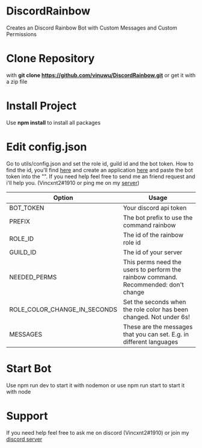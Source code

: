 # DiscordRainbow
Creates an Discord Rainbow Bot with Custom Messages and Custom Permissions



# Clone Repository
with **git clone https://github.com/vinuwu/DiscordRainbow.git** or get it with a zip file


# Install Project
Use **npm install** to install all packages


# Edit config.json
Go to utils/config.json and set the role id, guild id and the bot token. How to find the id, you'll find [here](https://support.discordapp.com/hc/en-us/articles/206346498-Where-can-I-find-my-server-ID-) and create an application [here](https://discord.com/developers/applications) and paste the bot token into the "". If you need help feel free to send me an friend request and i'll help you. (Vincxnt2#1910 or ping me on my [server](https://discord.io/werbung))


| Option                       | Usage                                                                               |
| -----------------------------|-------------------------------------------------------------------------------------|
| BOT_TOKEN                    | Your discord api token                                                              |
| PREFIX                       | The bot prefix to use the command rainbow                                           |
| ROLE_ID                      | The id of the rainbow role id                                                       |
| GUILD_ID                     | The id of your server                                                               |
| NEEDED_PERMS                 | This perms need the users to perform the rainbow command. Recommended: don't change |
| ROLE_COLOR_CHANGE_IN_SECONDS | Set the seconds when the role color has been changed. Not under 6s! |
| MESSAGES                     | These are the messages that you can set. E.g. in different languages                |


# Start Bot
Use npm run dev to start it with nodemon or use npm run start to start it with node



# Support
If you need help feel free to ask me on discord (Vincxnt2#1910) or join my [discord server](https://discord.io/werbung)
